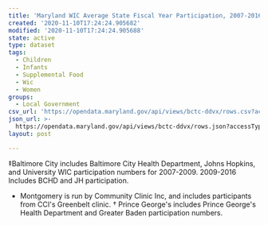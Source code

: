 ```yaml
---
title: 'Maryland WIC Average State Fiscal Year Participation, 2007-2016'
created: '2020-11-10T17:24:24.905682'
modified: '2020-11-10T17:24:24.905688'
state: active
type: dataset
tags:
  - Children
  - Infants
  - Supplemental Food
  - Wic
  - Women
groups:
  - Local Government
csv_url: 'https://opendata.maryland.gov/api/views/bctc-ddvx/rows.csv?accessType=DOWNLOAD'
json_url: >-
  https://opendata.maryland.gov/api/views/bctc-ddvx/rows.json?accessType=DOWNLOAD
layout: post

---
```

‡Baltimore City includes Baltimore City Health Department, Johns Hopkins, and University WIC participation numbers for 2007-2009.  2009-2016 Includes BCHD and JH participation.
* Montgomery is run by Community Clinic Inc, and includes participants from CCI's Greenbelt clinic. 
† Prince George's includes Prince George's Health Department and Greater Baden participation numbers.
